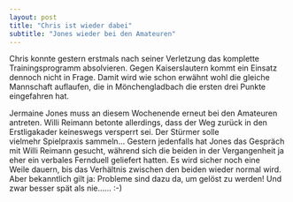 ```yaml
---
layout: post
title: "Chris ist wieder dabei"
subtitle: "Jones wieder bei den Amateuren"
---
```


Chris konnte gestern erstmals nach seiner Verletzung das komplette Trainingsprogramm absolvieren. Gegen Kaiserslautern kommt ein Einsatz dennoch nicht in Frage. Damit wird wie schon erwähnt wohl die gleiche Mannschaft auflaufen, die in Mönchengladbach die ersten drei Punkte eingefahren hat.

Jermaine Jones muss an diesem Wochenende erneut bei den Amateuren antreten. Willi Reimann betonte allerdings, dass der Weg zurück in den Erstligakader keineswegs versperrt sei. Der Stürmer solle vielmehr Spielpraxis sammeln... Gestern jedenfalls hat Jones das Gespräch mit Willi Reimann gesucht, während sich die beiden in der Vergangenheit ja eher ein verbales Fernduell geliefert hatten. Es wird sicher noch eine Weile dauern, bis das Verhältnis zwischen den beiden wieder normal wird. Aber bekanntlich gilt ja: Probleme sind dazu da, um gelöst zu werden! Und zwar besser spät als nie...... :-)
